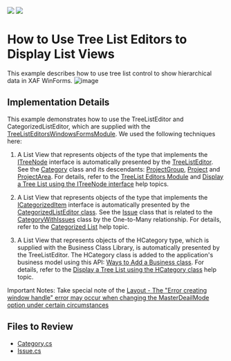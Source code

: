 <!-- default badges list -->
[![](https://img.shields.io/badge/Open_in_DevExpress_Support_Center-FF7200?style=flat-square&logo=DevExpress&logoColor=white)](https://supportcenter.devexpress.com/ticket/details/E1125)
[![](https://img.shields.io/badge/📖_How_to_use_DevExpress_Examples-e9f6fc?style=flat-square)](https://docs.devexpress.com/GeneralInformation/403183)
<!-- default badges end -->



# How to Use Tree List Editors to Display List Views

This example describes how to use tree list control to show hierarchical data in XAF WinForms.
![image](https://github.com/DevExpress-Examples/XAF_how-to-use-tree-list-editors-to-display-list-views-e1125/assets/14300209/b08d7d3e-c32d-4b73-bd2f-f537f6770871)

## Implementation Details

This example demonstrates how to use the TreeListEditor and CategorizedListEditor, which are supplied with the [TreeListEditorsWindowsFormsModule](https://docs.devexpress.com/eXpressAppFramework/DevExpress.ExpressApp.TreeListEditors.Win.TreeListEditorsWindowsFormsModule). We used the following techniques here: 
1) A List View that represents objects of the type that implements the [ITreeNode](https://docs.devexpress.com/eXpressAppFramework/DevExpress.Persistent.Base.General.ITreeNode) interface is automatically presented by the [TreeListEditor](https://docs.devexpress.com/eXpressAppFramework/DevExpress.ExpressApp.TreeListEditors.Win.TreeListEditor).
See the [Category](./CS/EFCore/UseTreeListEF/UseTreeListEF.Module/BusinessObjects/Category.cs) class and its descendants: [ProjectGroup](./CS/EFCore/UseTreeListEF/UseTreeListEF.Module/BusinessObjects/ProjectGroup.cs), [Project](./CS/EFCore/UseTreeListEF/UseTreeListEF.Module/BusinessObjects/Project.cs) and [ProjectArea](./CS/EFCore/UseTreeListEF/UseTreeListEF.Module/BusinessObjects/ProjectArea.cs).
For details, refer to the [TreeList Editors Module](https://docs.devexpress.com/eXpressAppFramework/112836/application-shell-and-base-infrastructure/tree-list-editors/tree-list-editors-module-overview) and [Display a Tree List using the ITreeNode interface](https://docs.devexpress.com/eXpressAppFramework/112837/application-shell-and-base-infrastructure/tree-list-editors/display-a-tree-list-using-the-tree-node-interface) help topics.

2) A List View that represents objects of the type that implements the [ICategorizedItem](https://docs.devexpress.com/eXpressAppFramework/DevExpress.Persistent.Base.General.ICategorizedItem) interface is automatically presented by the [CategorizedListEditor class](https://docs.devexpress.com/eXpressAppFramework/DevExpress.ExpressApp.TreeListEditors.Win.CategorizedListEditor).
See the [Issue](./CS/EFCore/UseTreeListEF/UseTreeListEF.Module/BusinessObjects/Issue.cs) class that is related to the [CategoryWithIssues](./CS/EFCore/UseTreeListEF/UseTreeListEF.Module/BusinessObjects/CategoryWithIssues.cs)  class by the One-to-Many relationship.
For details, refer to the [Categorized List](https://docs.devexpress.com/eXpressAppFramework/112838/application-shell-and-base-infrastructure/tree-list-editors/categorized-list) help topic.

3) A List View that represents objects of the HCategory type, which is supplied with the Business Class Library, is automatically presented by the TreeListEditor.
The HCategory class is added to the application's business model using this API: [Ways to Add a Business class](https://docs.devexpress.com/eXpressAppFramework/112847/business-model-design-orm/ways-to-add-a-business-class).
For details, refer to the [Display a Tree List using the HCategory class](https://docs.devexpress.com/eXpressAppFramework/112839/application-shell-and-base-infrastructure/tree-list-editors/display-a-tree-list-using-the-category-class) help topic.

Important Notes:
Take special note of the <a href="https://www.devexpress.com/Support/Center/p/B181657">Layout - The "Error creating window handle" error may occur when changing the MasterDeailMode option under certain circumstances</a>



## Files to Review

- [Category.cs](CS/EFCore/UseTreeListEF/UseTreeListEF.Module/BusinessObjects/Category.cs)
- [Issue.cs](CS/EFCore/UseTreeListEF/UseTreeListEF.Module/BusinessObjects/Issue.cs)


